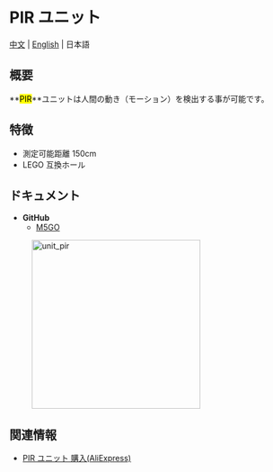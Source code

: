 # PIR ユニット

[中文](zh_CN/product_documents/units/unit_pir) | [English](en/product_documents/units/unit_pir) | 日本語

## 概要

**<mark>PIR</mark>**ユニットは人間の動き（モーション）を検出する事が可能です。

## 特徴

- 測定可能距離 150cm
- LEGO 互換ホール

## ドキュメント

- **GitHub**
  - [M5GO](https://github.com/m5stack/M5GO)

<figure>
    <img src="assets/img/product_pics/units/M5GO_Unit_pir.jpg" alt="unit_pir" width="300px" height="300px">
</figure>

## 関連情報

- [PIR ユニット 購入(AliExpress)](https://www.aliexpress.com/store/product/M5Stack-PIR-Pir-GPIO/3226069_32931794651.html)